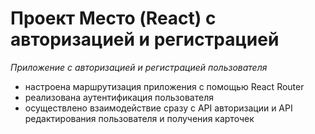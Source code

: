 # Проект Место (React) с авторизацией и регистрацией

*Приложение с авторизацией и регистрацией пользователя*

* настроена маршрутизация приложения с помощью React Router
* реализована аутентификация пользователя
* осуществлено взаимодействие сразу с API авторизации и API редактирования пользователя и получения карточек
